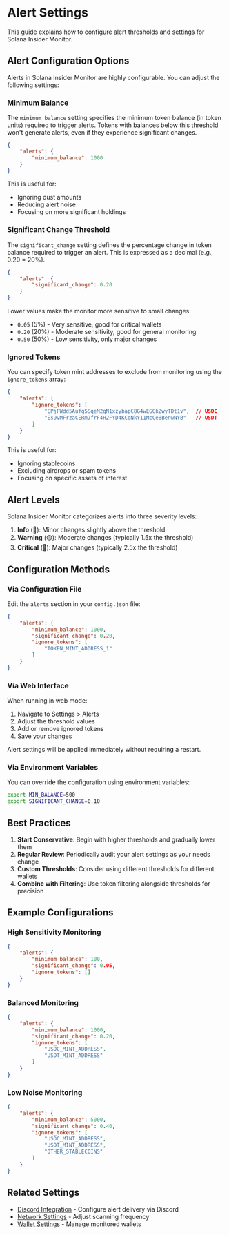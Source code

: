 # Alert Settings

This guide explains how to configure alert thresholds and settings for Solana Insider Monitor.

## Alert Configuration Options

Alerts in Solana Insider Monitor are highly configurable. You can adjust the following settings:


### Minimum Balance

The `minimum_balance` setting specifies the minimum token balance (in token units) required to trigger alerts. Tokens with balances below this threshold won't generate alerts, even if they experience significant changes.

```json
{
    "alerts": {
        "minimum_balance": 1000
    }
}
```

This is useful for:
- Ignoring dust amounts
- Reducing alert noise
- Focusing on more significant holdings

### Significant Change Threshold

The `significant_change` setting defines the percentage change in token balance required to trigger an alert. This is expressed as a decimal (e.g., 0.20 = 20%).

```json
{
    "alerts": {
        "significant_change": 0.20
    }
}
```

Lower values make the monitor more sensitive to small changes:
- `0.05` (5%) - Very sensitive, good for critical wallets
- `0.20` (20%) - Moderate sensitivity, good for general monitoring
- `0.50` (50%) - Low sensitivity, only major changes

### Ignored Tokens

You can specify token mint addresses to exclude from monitoring using the `ignore_tokens` array:

```json
{
    "alerts": {
        "ignore_tokens": [
            "EPjFWdd5AufqSSqeM2qN1xzybapC8G4wEGGkZwyTDt1v",  // USDC
            "Es9vMFrzaCERmJfrF4H2FYD4KCoNkY11McCe8BenwNYB"   // USDT
        ]
    }
}
```

This is useful for:
- Ignoring stablecoins
- Excluding airdrops or spam tokens
- Focusing on specific assets of interest

## Alert Levels

Solana Insider Monitor categorizes alerts into three severity levels:

1. **Info** (🔵): Minor changes slightly above the threshold
2. **Warning** (🟡): Moderate changes (typically 1.5x the threshold)
3. **Critical** (🔴): Major changes (typically 2.5x the threshold)

## Configuration Methods

### Via Configuration File

Edit the `alerts` section in your `config.json` file:

```json
{
    "alerts": {
        "minimum_balance": 1000,
        "significant_change": 0.20,
        "ignore_tokens": [
            "TOKEN_MINT_ADDRESS_1"
        ]
    }
}
```

### Via Web Interface

When running in web mode:

1. Navigate to Settings > Alerts
2. Adjust the threshold values
3. Add or remove ignored tokens
4. Save your changes

Alert settings will be applied immediately without requiring a restart.

### Via Environment Variables

You can override the configuration using environment variables:

```bash
export MIN_BALANCE=500
export SIGNIFICANT_CHANGE=0.10
```

## Best Practices

1. **Start Conservative**: Begin with higher thresholds and gradually lower them
2. **Regular Review**: Periodically audit your alert settings as your needs change
3. **Custom Thresholds**: Consider using different thresholds for different wallets
4. **Combine with Filtering**: Use token filtering alongside thresholds for precision

## Example Configurations

### High Sensitivity Monitoring

```json
{
    "alerts": {
        "minimum_balance": 100,
        "significant_change": 0.05,
        "ignore_tokens": []
    }
}
```

### Balanced Monitoring

```json
{
    "alerts": {
        "minimum_balance": 1000,
        "significant_change": 0.20,
        "ignore_tokens": [
            "USDC_MINT_ADDRESS",
            "USDT_MINT_ADDRESS"
        ]
    }
}
```

### Low Noise Monitoring

```json
{
    "alerts": {
        "minimum_balance": 5000,
        "significant_change": 0.40,
        "ignore_tokens": [
            "USDC_MINT_ADDRESS",
            "USDT_MINT_ADDRESS",
            "OTHER_STABLECOINS"
        ]
    }
}
```

## Related Settings

- [Discord Integration](discord-integration.md) - Configure alert delivery via Discord
- [Network Settings](network-settings.md) - Adjust scanning frequency
- [Wallet Settings](wallet-settings.md) - Manage monitored wallets
